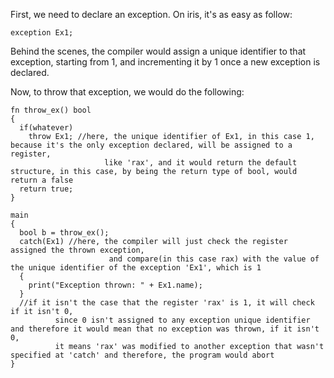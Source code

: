 First, we need to declare an exception. On iris, it's as easy as follow:

```
exception Ex1;
```

Behind the scenes, the compiler would assign a unique identifier to that exception, starting from 1, and incrementing it by 1 once a new exception is declared.

Now, to throw that exception, we would do the following:

```
fn throw_ex() bool
{
  if(whatever)
    throw Ex1; //here, the unique identifier of Ex1, in this case 1, because it's the only exception declared, will be assigned to a register,
                     like 'rax', and it would return the default structure, in this case, by being the return type of bool, would return a false
  return true;
}

main
{
  bool b = throw_ex();
  catch(Ex1) //here, the compiler will just check the register assigned the thrown exception,
                      and compare(in this case rax) with the value of the unique identifier of the exception 'Ex1', which is 1
  {
    print("Exception thrown: " + Ex1.name);
  }
  //if it isn't the case that the register 'rax' is 1, it will check if it isn't 0,
          since 0 isn't assigned to any exception unique identifier and therefore it would mean that no exception was thrown, if it isn't 0,
          it means 'rax' was modified to another exception that wasn't specified at 'catch' and therefore, the program would abort
}
```
